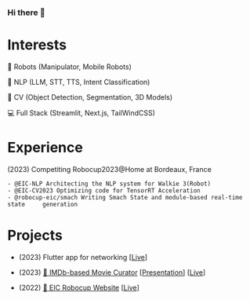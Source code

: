 ### Hi there 👋

# Interests
🤖 Robots (Manipulator, Mobile Robots)

🧠 NLP (LLM, STT, TTS, Intent Classification)

🧠 CV (Object Detection, Segmentation, 3D Models)

💻 Full Stack (Streamlit, Next.js, TailWindCSS)


# Experience

(2023) Competiting Robocup2023@Home at Bordeaux, France

    - @EIC-NLP Architecting the NLP system for Walkie 3(Robot)
    - @EIC-CV2023 Optimizing code for TensorRT Acceleration
    - @robocup-eic/smach Writing Smach State and module-based real-time state     generation

# Projects

- (2023) Flutter app for networking \[[Live](https://flutter-app-one.vercel.app/)\]
- (2023) [🤖 IMDb-based Movie Curator](https://github.com/GameTL/IMDb-Curator?tab=readme-ov-file) \[[Presentation](https://www.canva.com/design/DAF2YHrBYY4/IVScliOJLX5fh4Q6CIRyEg/view)\] \[[Live](https://movie-imdb-curator.streamlit.app/)\]

- (2022) [🤖 EIC Robocup Website](https://github.com/robocup-eic/eic-website) \[[Live](https://eicrobocup.com)\]
<!--
**GameTL/GameTL** is a ✨ _special_ ✨ repository because its `README.md` (this file) appears on your GitHub profile.

Here are some ideas to get you started:

- 🔭 I’m currently working on ...
- 🌱 I’m currently learning ...
- 👯 I’m looking to collaborate on ...
- 🤔 I’m looking for help with ...
- 💬 Ask me about ...
- 📫 How to reach me: ...
- 😄 Pronouns: ...
- ⚡ Fun fact: ...
-->
